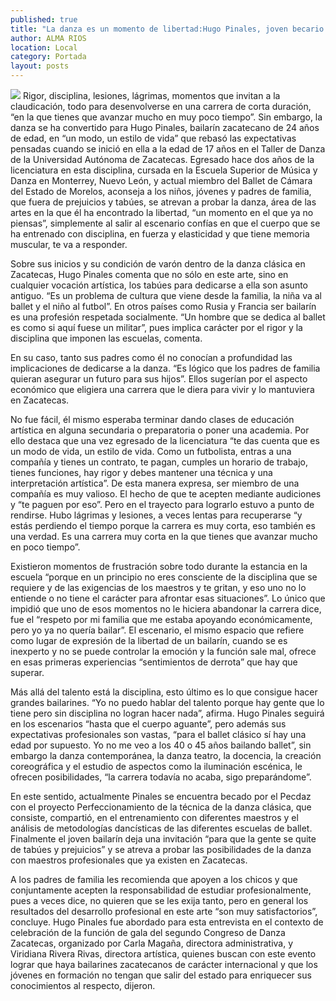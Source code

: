 ```yaml
---
published: true
title: "La danza es un momento de libertad:Hugo Pinales, joven becario del Pecdaz"
author: ALMA RIOS
location: Local
category: Portada
layout: posts
---
```


![](http://i.imgur.com/oxJvrNpm.jpg)
Rigor, disciplina, lesiones, lágrimas, momentos que invitan a la claudicación, todo para desenvolverse en una carrera de corta duración, “en la que tienes que avanzar mucho en muy poco tiempo”. 
Sin embargo, la danza se ha convertido para Hugo Pinales, bailarín zacatecano de 24 años de edad, en “un modo, un estilo de vida” que rebasó las expectativas pensadas cuando se inició en ella a la edad de 17 años en el Taller de Danza de la Universidad Autónoma de Zacatecas.
Egresado hace dos años de la licenciatura en esta disciplina, cursada en la Escuela Superior de Música y Danza en Monterrey, Nuevo León, y actual miembro del Ballet de Cámara del Estado de Morelos, aconseja a los niños, jóvenes y padres de familia, que fuera de prejuicios y tabúes, se atrevan a probar la danza, área de las artes en la que él ha encontrado la libertad, “un momento en el que ya no piensas”, simplemente al salir al escenario confías en que el cuerpo que se ha entrenado con disciplina, en fuerza y elasticidad y que tiene memoria muscular, te va a responder.

Sobre sus inicios y su condición de varón dentro de la danza clásica en Zacatecas, Hugo Pinales comenta que no sólo en este arte, sino en cualquier vocación artística, los tabúes para dedicarse a ella son asunto antiguo.
“Es un problema de cultura que viene desde la familia, la niña va al ballet y el niño al futbol”. En otros países como Rusia y Francia ser bailarín es una profesión respetada socialmente. 
“Un hombre que se dedica al ballet es como si aquí fuese un militar”, pues implica carácter por el rigor y la disciplina que imponen las escuelas, comenta.

En su caso, tanto sus padres como él no conocían a profundidad las implicaciones de dedicarse a la danza. “Es lógico que los padres de familia quieran asegurar un futuro para sus hijos”. Ellos sugerían por el aspecto económico que eligiera una carrera que le diera para vivir y lo mantuviera en Zacatecas.

No fue fácil, él mismo esperaba terminar dando clases de educación artística en alguna secundaria o preparatoria o poner una academia. Por ello destaca que una vez egresado de la licenciatura “te das cuenta que es un modo de vida, un estilo de vida. Como un futbolista, entras a una compañía y tienes un contrato, te pagan, cumples un horario de trabajo, tienes funciones, hay rigor y debes mantener una técnica y una interpretación artística”.
De esta manera expresa, ser miembro de una compañía es muy valioso. El hecho de que te acepten mediante audiciones y “te paguen por eso”. 
Pero en el trayecto para lograrlo estuvo a punto de rendirse. Hubo lágrimas y lesiones, a veces lentas para recuperarse “y estás perdiendo el tiempo porque la carrera es muy corta, eso también es una verdad. Es una carrera muy corta en la que tienes que avanzar mucho en poco tiempo”.

Existieron momentos de frustración sobre todo durante la estancia en la escuela “porque en un principio no eres consciente de la disciplina que se requiere y de las exigencias de los maestros y te gritan, y eso uno no lo entiende o no tiene el carácter para afrontar esas situaciones”.
Lo único que impidió que uno de esos momentos no le hiciera abandonar la carrera dice, fue el “respeto por mi familia que me estaba apoyando económicamente, pero yo ya no quería bailar”.
El escenario, el mismo espacio que refiere como lugar de expresión de la libertad de un bailarín, cuando se es inexperto y no se puede controlar la emoción y la función sale mal, ofrece en esas primeras experiencias “sentimientos de derrota” que hay que superar.

Más allá del talento está la disciplina, esto último es lo que consigue hacer grandes bailarines. “Yo no puedo hablar del talento porque hay gente que lo tiene pero sin disciplina no logran hacer nada”, afirma.
Hugo Pinales seguirá en los escenarios “hasta que el cuerpo aguante”, pero además sus expectativas profesionales son vastas, “para el ballet clásico sí hay una edad por supuesto. Yo no me veo a los 40 o 45 años bailando ballet”, sin embargo la danza contemporánea, la danza teatro, la docencia, la creación coreográfica y el estudio de aspectos como la iluminación escénica, le ofrecen posibilidades, “la carrera todavía no acaba, sigo preparándome”.

En este sentido, actualmente Pinales se encuentra becado por el Pecdaz con el proyecto Perfeccionamiento de la técnica de la danza clásica, que consiste, compartió, en el entrenamiento con diferentes maestros y el análisis de metodologías dancísticas de las diferentes escuelas de ballet.
Finalmente el joven bailarín deja una invitación “para que la gente se quite de tabúes y prejuicios” y se atreva a probar las posibilidades de la danza con maestros profesionales que ya existen en Zacatecas.

A los padres de familia les recomienda que apoyen a los chicos y que conjuntamente acepten la responsabilidad de estudiar profesionalmente, pues a veces dice, no quieren que se les exija tanto, pero en general los resultados del desarrollo profesional en este arte “son muy satisfactorios”, concluye.
Hugo Pinales fue abordado para esta entrevista en el contexto de celebración de la función de gala del segundo Congreso de Danza Zacatecas, organizado por Carla Magaña, directora administrativa, y Viridiana Rivera Rivas, directora artística, quienes buscan con este evento lograr que haya bailarines zacatecanos de carácter internacional y que los jóvenes en formación no tengan que salir del estado para enriquecer sus conocimientos al respecto, dijeron.
